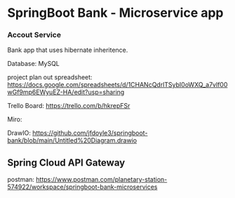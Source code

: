 # SpringBoot Bank  - Microservice app
### Accout Service

Bank app that uses hibernate inheritence.

Database:  MySQL

project plan out spreadsheet:
https://docs.google.com/spreadsheets/d/1CHANcQdrlTSybI0oWXQ_a7vlf00wGf9mp6EWyuEZ-HA/edit?usp=sharing


Trello Board: https://trello.com/b/hkrepFSr

Miro: 

DrawIO: https://github.com/jfdoyle3/springboot-bank/blob/main/Untitled%20Diagram.drawio



## Spring Cloud API Gateway

postman: https://www.postman.com/planetary-station-574922/workspace/springboot-bank-microservices

